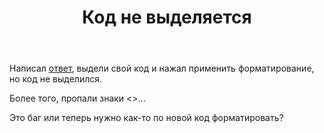 ﻿---
title: "Код не выделяется"
se.owner.user_id: 32793
se.owner.display_name: "iluxa1810"
se.owner.link: "https://ru.meta.stackoverflow.com/users/32793/iluxa1810"
se.link: "https://ru.meta.stackoverflow.com/questions/10223/%d0%9a%d0%be%d0%b4-%d0%bd%d0%b5-%d0%b2%d1%8b%d0%b4%d0%b5%d0%bb%d1%8f%d0%b5%d1%82%d1%81%d1%8f"
se.question_id: 10223
se.post_type: question
se.score: 3
---
<p>Написал <a href="https://ru.stackoverflow.com/a/1093989/32793">ответ</a>, выдели свой код и нажал применить форматирование, но код не выделился.</p>

<p>Более того, пропали знаки &lt;>...</p>

<p>Это баг или теперь нужно как-то по новой код форматировать?</p>

